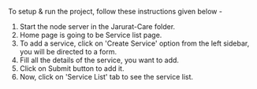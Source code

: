 To setup & run the project, follow these instructions given below -

1. Start the node server in the Jarurat-Care folder.
2. Home page is going to be Service list page.
3. To add a service, click on 'Create Service' option from the left sidebar, you will be directed to a form.
4. Fill all the details of the service, you want to add.
5. Click on Submit button to add it.
6. Now, click on 'Service List' tab to see the service list.